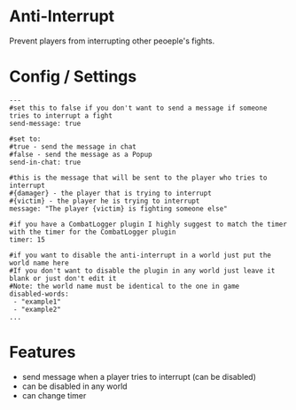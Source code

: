 # Anti-Interrupt
Prevent players from interrupting other peoeple's fights.

# Config / Settings
```
---
#set this to false if you don't want to send a message if someone tries to interrupt a fight
send-message: true

#set to:
#true - send the message in chat
#false - send the message as a Popup
send-in-chat: true

#this is the message that will be sent to the player who tries to interrupt
#{damager} - the player that is trying to interrupt
#{victim} - the player he is trying to interrupt
message: "The player {victim} is fighting someone else"

#if you have a CombatLogger plugin I highly suggest to match the timer with the timer for the CombatLogger plugin
timer: 15

#if you want to disable the anti-interrupt in a world just put the world name here
#If you don't want to disable the plugin in any world just leave it blank or just don't edit it
#Note: the world name must be identical to the one in game
disabled-words:
 - "example1"
 - "example2"
...
```

# Features
- send message when a player tries to interrupt (can be disabled)
- can be disabled in any world
- can change timer
